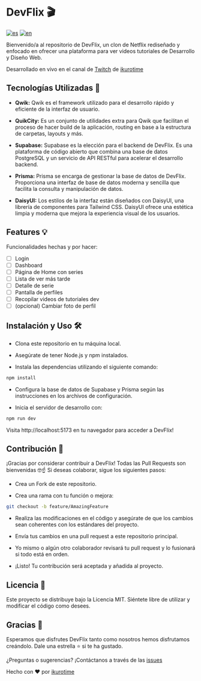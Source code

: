 # DevFlix 🎬
[![es](https://img.shields.io/badge/lang-es-red.svg)](https://github.com/ikurotime/devflix/blob/main/README.md)
[![en](https://img.shields.io/badge/lang-en-blue.svg)](https://github.com/ikurotime/devflix/blob/main/README.en.md)

Bienvenido/a al repositorio de DevFlix, un clon de Netflix rediseñado y enfocado en ofrecer una plataforma para ver videos tutoriales de Desarrollo y Diseño Web.

Desarrollado en vivo en el canal de [Twitch](https://twitch.tv/ikurotime) de [ikurotime](https://davidhuertas.dev)

## Tecnologías Utilizadas 🚀

- **Qwik:** Qwik es el framework utilizado para el desarrollo rápido y eficiente de la interfaz de usuario.

- **QuikCity:** Es un conjunto de utilidades extra para Qwik que facilitan el proceso de hacer build de la aplicación, routing en base a la estructura de carpetas, layouts y más.

- **Supabase:** Supabase es la elección para el backend de DevFlix. Es una plataforma de código abierto que combina una base de datos PostgreSQL y un servicio de API RESTful para acelerar el desarrollo backend.

- **Prisma:** Prisma se encarga de gestionar la base de datos de DevFlix. Proporciona una interfaz de base de datos moderna y sencilla que facilita la consulta y manipulación de datos.

- **DaisyUI:** Los estilos de la interfaz están diseñados con DaisyUI, una librería de componentes para Tailwind CSS. DaisyUI ofrece una estética limpia y moderna que mejora la experiencia visual de los usuarios.

## Features 💡

Funcionalidades hechas y por hacer:

- [ ] Login
- [ ] Dashboard
- [ ] Página de Home con series
- [ ] Lista de ver más tarde
- [ ] Detalle de serie
- [ ] Pantalla de perfiles
- [ ] Recopilar videos de tutoriales dev
- [ ] (opcional) Cambiar foto de perfil

## Instalación y Uso 🛠️

- Clona este repositorio en tu máquina local.

- Asegúrate de tener Node.js y npm instalados.

- Instala las dependencias utilizando el siguiente comando:

```bash
npm install
```

- Configura la base de datos de Supabase y Prisma según las instrucciones en los archivos de configuración.

- Inicia el servidor de desarrollo con:

```bash
npm run dev
```

Visita http://localhost:5173 en tu navegador para acceder a DevFlix!

## Contribución 🤝

¡Gracias por considerar contribuir a DevFlix! Todas las Pull Requests son bienvenidas 🤓☝ Si deseas colaborar, sigue los siguientes pasos:

- Crea un Fork de este repositorio.

- Crea una rama con tu función o mejora:

```bash
git checkout -b feature/AmazingFeature
```

- Realiza las modificaciones en el código y asegúrate de que los cambios sean coherentes con los estándares del proyecto.

- Envía tus cambios en una pull request a este repositorio principal.

- Yo mismo o algún otro colaborador revisará tu pull request y lo fusionará si todo está en orden.

- ¡Listo! Tu contribución será aceptada y añadida al proyecto.

## Licencia 📄

Este proyecto se distribuye bajo la Licencia MIT. Siéntete libre de utilizar y modificar el código como desees.

## Gracias 🎉
Esperamos que disfrutes DevFlix tanto como nosotros hemos disfrutamos creándolo. Dale una estrella ⭐ si te ha gustado.

¿Preguntas o sugerencias? ¡Contáctanos a través de las [issues](https://github.com/ikurotime/devflix/issues)

Hecho con ❤️ por [ikurotime](https://davidhuertas.dev)